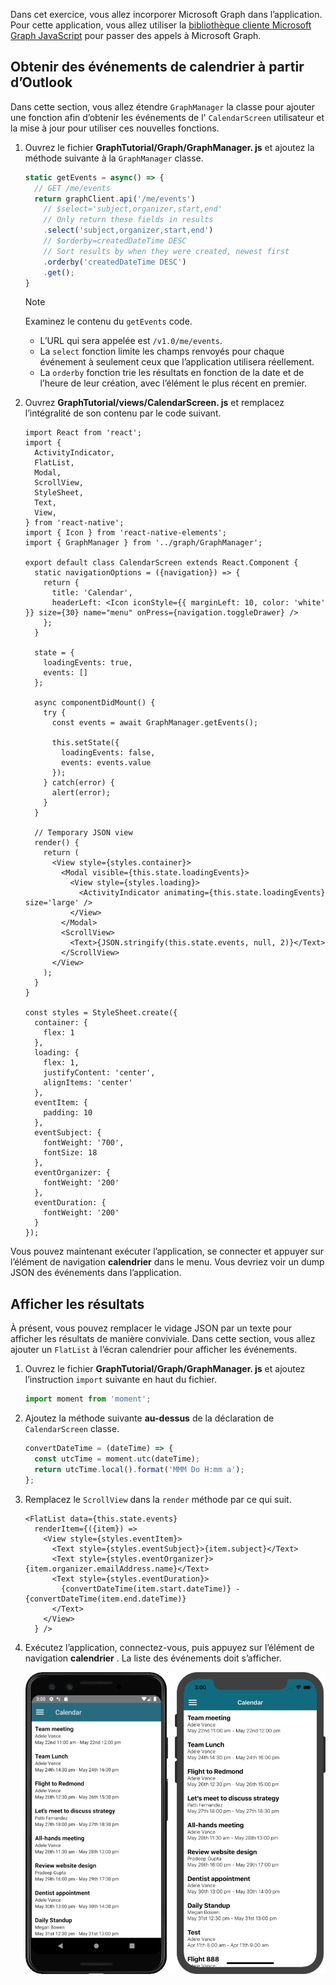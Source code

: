 <!-- markdownlint-disable MD002 MD041 -->

Dans cet exercice, vous allez incorporer Microsoft Graph dans l’application. Pour cette application, vous allez utiliser la [bibliothèque cliente Microsoft Graph JavaScript](https://github.com/microsoftgraph/msgraph-sdk-javascript) pour passer des appels à Microsoft Graph.

## <a name="get-calendar-events-from-outlook"></a>Obtenir des événements de calendrier à partir d’Outlook

Dans cette section, vous allez étendre `GraphManager` la classe pour ajouter une fonction afin d’obtenir les événements de l' `CalendarScreen` utilisateur et la mise à jour pour utiliser ces nouvelles fonctions.

1. Ouvrez le fichier **GraphTutorial/Graph/GraphManager. js** et ajoutez la méthode suivante à la `GraphManager` classe.

    ```js
    static getEvents = async() => {
      // GET /me/events
      return graphClient.api('/me/events')
        // $select='subject,organizer,start,end'
        // Only return these fields in results
        .select('subject,organizer,start,end')
        // $orderby=createdDateTime DESC
        // Sort results by when they were created, newest first
        .orderby('createdDateTime DESC')
        .get();
    }
    ```

    > [!NOTE]
    > Examinez le contenu du `getEvents` code.
    >
    > - L’URL qui sera appelée est `/v1.0/me/events`.
    > - La `select` fonction limite les champs renvoyés pour chaque événement à seulement ceux que l’application utilisera réellement.
    > - La `orderby` fonction trie les résultats en fonction de la date et de l’heure de leur création, avec l’élément le plus récent en premier.

1. Ouvrez **GraphTutorial/views/CalendarScreen. js** et remplacez l’intégralité de son contenu par le code suivant.

    ```JSX
    import React from 'react';
    import {
      ActivityIndicator,
      FlatList,
      Modal,
      ScrollView,
      StyleSheet,
      Text,
      View,
    } from 'react-native';
    import { Icon } from 'react-native-elements';
    import { GraphManager } from '../graph/GraphManager';

    export default class CalendarScreen extends React.Component {
      static navigationOptions = ({navigation}) => {
        return {
          title: 'Calendar',
          headerLeft: <Icon iconStyle={{ marginLeft: 10, color: 'white' }} size={30} name="menu" onPress={navigation.toggleDrawer} />
        };
      }

      state = {
        loadingEvents: true,
        events: []
      };

      async componentDidMount() {
        try {
          const events = await GraphManager.getEvents();

          this.setState({
            loadingEvents: false,
            events: events.value
          });
        } catch(error) {
          alert(error);
        }
      }

      // Temporary JSON view
      render() {
        return (
          <View style={styles.container}>
            <Modal visible={this.state.loadingEvents}>
              <View style={styles.loading}>
                <ActivityIndicator animating={this.state.loadingEvents} size='large' />
              </View>
            </Modal>
            <ScrollView>
              <Text>{JSON.stringify(this.state.events, null, 2)}</Text>
            </ScrollView>
          </View>
        );
      }
    }

    const styles = StyleSheet.create({
      container: {
        flex: 1
      },
      loading: {
        flex: 1,
        justifyContent: 'center',
        alignItems: 'center'
      },
      eventItem: {
        padding: 10
      },
      eventSubject: {
        fontWeight: '700',
        fontSize: 18
      },
      eventOrganizer: {
        fontWeight: '200'
      },
      eventDuration: {
        fontWeight: '200'
      }
    });
    ```

Vous pouvez maintenant exécuter l’application, se connecter et appuyer sur l’élément de navigation **calendrier** dans le menu. Vous devriez voir un dump JSON des événements dans l’application.

## <a name="display-the-results"></a>Afficher les résultats

À présent, vous pouvez remplacer le vidage JSON par un texte pour afficher les résultats de manière conviviale. Dans cette section, vous allez ajouter un `FlatList` à l’écran calendrier pour afficher les événements.

1. Ouvrez le fichier **GraphTutorial/Graph/GraphManager. js** et ajoutez l’instruction `import` suivante en haut du fichier.

    ```js
    import moment from 'moment';
    ```

1. Ajoutez la méthode suivante **au-dessus** de la déclaration de `CalendarScreen` classe.

    ```js
    convertDateTime = (dateTime) => {
      const utcTime = moment.utc(dateTime);
      return utcTime.local().format('MMM Do H:mm a');
    };
    ```

1. Remplacez le `ScrollView` dans la `render` méthode par ce qui suit.

    ```JSX
    <FlatList data={this.state.events}
      renderItem={({item}) =>
        <View style={styles.eventItem}>
          <Text style={styles.eventSubject}>{item.subject}</Text>
          <Text style={styles.eventOrganizer}>{item.organizer.emailAddress.name}</Text>
          <Text style={styles.eventDuration}>
            {convertDateTime(item.start.dateTime)} - {convertDateTime(item.end.dateTime)}
          </Text>
        </View>
      } />
    ```

1. Exécutez l’application, connectez-vous, puis appuyez sur l’élément de navigation **calendrier** . La liste des événements doit s’afficher.

    ![Capture d’écran du tableau des événements](./images/calendar-list.png)
